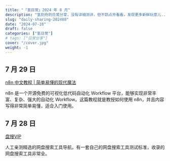 ```yaml
---
title: "「氢日常」2024 年 8 月"
description: "氢刻舟的日常分享，没有详细测评，但不妨点开看看，发现更多新鲜玩意儿..."
slug: "daily-sharing-202408"
date: "2024-07-28"
draft: false
categories: ["氢日常"]
# tags: ["日常分享"]
cover: "/cover.jpg"
weight: -1
---
```


## 7 月 29 日

[n8n 中文教程 | 简单易懂的现代魔法](https://n8n.akashio.com/welcome)

n8n 是一个开源免费的可视化低代码自动化 Workflow 平台，能够实现非常丰富、复杂、强大的自动化 Workflow。这篇教程就是教授如何使用 n8n，并且内容写得非常简单易懂，适合入门使用。

## 7 月 28 日

[盘搜VIP](https://www.pansou.vip/)

人工亲测精选的网盘搜索工具导航，有一套自己的网盘搜索工具测试标准，收录的网盘搜索工具非常全。
